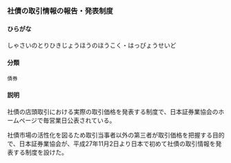 <div style="display:none;">

## [あ行](securities-terms?id=あ行)
## [か行](securities-terms?id=か行)
## [さ行](securities-terms?id=さ行)

</div>

### 社債の取引情報の報告・発表制度

#### ひらがな

しゃさいのとりひきじょうほうのほうこく・はっぴょうせいど

#### 分類

`債券`

#### 説明

社債の店頭取引における実際の取引価格を発表する制度で、日本証券業協会のホームページで毎営業日公表されている。
 
社債市場の活性化を図るため取引当事者以外の第三者が取引価格を把握する目的で、日本証券業協会が、平成27年11月2日より日本で初めて社債の取引情報を発表する制度を設けた。

<div style="display:none;">

## [た行](securities-terms?id=た行)
## [な行](securities-terms?id=な行)
## [は行](securities-terms?id=は行)
## [ま行](securities-terms?id=ま行)
## [や行](securities-terms?id=や行)
## [ら行](securities-terms?id=ら行)
## [わ行](securities-terms?id=わ行)
## [英数字・記号](securities-terms?id=英数字・記号)

</div>


